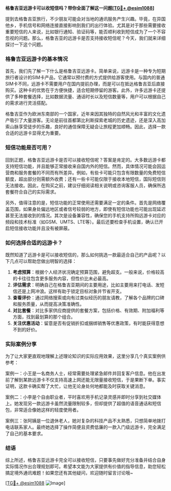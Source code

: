 **格鲁吉亚远游卡可以收短信吗？带你全面了解这一问题[[TG💪+ @esim1088](https://t.me/s/esim1088)]**

提到去格鲁吉亚旅行，不少朋友可能会对当地的通讯服务产生兴趣。毕竟，在异国他乡，手机信号和网络连接直接影响到我们的出行体验。尤其是对于那些需要接收重要短信的人来说，比如银行通知、验证码等，能否顺利收到短信成为了一个不容忽视的问题。那么，格鲁吉亚的远游卡是否支持接收短信呢？今天，我们就来详细探讨一下这个问题。

### 格鲁吉亚远游卡的基本情况

首先，我们先了解一下什么是格鲁吉亚远游卡。简单来说，远游卡是一种专为短期旅行者设计的SIM卡产品，它通常以预付费的方式提供给游客使用。与国内的普通SIM卡不同，远游卡不需要用户在国内提前办理，而是可以在抵达格鲁吉亚后直接购买。这种卡的优势在于方便快捷，适合短期停留的游客。此外，许多远游卡还提供了多种套餐选择，比如数据流量、通话时长以及短信数量等，用户可以根据自己的需求进行灵活搭配。

格鲁吉亚作为欧洲东南部的一个国家，近年来因其独特的自然风光和丰富的文化遗产吸引了大量游客。无论是前往首都第比利斯探索老城的历史遗迹，还是深入高加索山脉享受徒步的乐趣，良好的通信保障无疑会让旅程更加顺畅。因此，选择一款合适的远游卡显得尤为重要。

### 短信功能是否可用？

回到正题，格鲁吉亚远游卡是否可以接收短信呢？答案是肯定的。大多数远游卡都支持短信功能，并且能够正常接收来自国内外的短信。然而，具体情况可能会因运营商和服务套餐的不同而有所差异。例如，有些卡可能只包含有限数量的免费短信额度，超出部分则需额外收费；还有一些卡可能仅限于接收本地短信，国际短信则无法接收。因此，在购买之前，建议仔细阅读相关说明或咨询客服人员，确保所选套餐符合自己的实际需求。

另外，值得注意的是，短信功能的正常使用还需要满足一定的条件。首先是网络覆盖范围，如果身处偏远地区或者信号较弱的地方，即使有短信功能也可能出现延迟甚至无法接收到的情况。其次是设备兼容性，确保您的手机支持所购远游卡对应的频段和技术标准（如GSM、UMTS、LTE等）。最后还要检查手机设置，确认已开启短信接收功能并且没有被屏蔽。

### 如何选择合适的远游卡？

既然知道了远游卡是可以接收短信的，那么如何挑选一款最适合自己的产品呢？以下几点可以帮助您做出明智的选择：

1. **考虑预算**：根据个人经济状况确定预算范围，避免超支。一般来说，价格较高的卡往往包含更多服务内容，但性价比未必最高。
2. **评估需求**：明确自己在格鲁吉亚期间的主要用途，比如主要用来打电话、发短信还是上网冲浪。这样有助于锁定目标对象并节省开支。
3. **查看评价**：通过网络搜索或向有过类似经历的朋友请教，了解各个品牌的口碑和服务质量，从而提高决策准确性。
4. **对比套餐**：对比多家供应商提供的套餐方案，包括价格、有效期、附加福利等方面，找到最划算的那个组合。
5. **关注优惠活动**：留意是否有促销折扣或捆绑销售等优惠政策，有时能获得意想不到的好价。

### 实际案例分享

为了让大家更直观地理解上述理论知识的实际应用效果，这里分享几个真实案例供参考：

案例一：小王是一名商务人士，经常需要处理紧急邮件并回复客户信息。他在出发前了解到某款远游卡不仅支持高速上网还能无限量接收短信，于是果断下单。事实证明，这款卡确实帮了大忙，让他无论身处何地都能及时获取关键消息。

案例二：小李是个自由职业者，平时喜欢用手机记录灵感并即时分享到社交媒体上。她发现另一款远游卡虽然流量限制较多，但却提供了超值的语音通话和短信包，非常适合像她这样的轻度使用者。

案例三：张阿姨是一位退休老人，她对复杂的科技产品不太熟悉，只想简单地拨打电话联系家人。最终她选择了操作简便且资费低廉的一款入门级远游卡，完全满足了自己的基本要求。

### 结语

综上所述，格鲁吉亚远游卡完全可以接收短信，只要事先做好充分准备并结合自身实际情况作出合理规划即可。希望本文能为大家提供有价值的指导信息，助您轻松搞定境外通讯难题！如果您还有其他疑问，欢迎随时留言讨论哦~

[[TG💪+ @esim1088](https://t.me/s/esim1088) ![Image](https://i.postimg.cc/4NQfJmqS/Snipaste-2025-05-13-00-14-12.png)]
